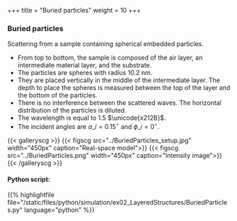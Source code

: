+++
title = "Buried particles"
weight = 10
+++

### Buried particles

Scattering from a sample containing spherical embedded particles.

* From top to bottom, the sample is composed of the air layer, an intermediate material layer, and the substrate.
* The particles are spheres with radius $10.2$ nm.
* They are placed vertically in the middle of the intermediate layer. The depth to place the spheres is measured between the top of the layer and the bottom of the particles.
* There is no interference between the scattered waves. The horizontal distribution of the particles is diluted.
* The wavelength is equal to $1.5$ $\unicode{x212B}$.
* The incident angles are $\alpha\_i = 0.15 ^{\circ}$ and $\phi\_i = 0^{\circ}$.

{{< galleryscg >}}
{{< figscg src="../BuriedParticles_setup.jpg" width="450px" caption="Real-space model">}}
{{< figscg src="../BuriedParticles.png" width="450px" caption="Intensity image">}}
{{< /galleryscg >}}

#### Python script:
{{% highlightfile file="/static/files/python/simulation/ex02_LayeredStructures/BuriedParticles.py" language="python" %}}
